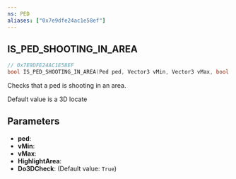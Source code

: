 ```yaml
---
ns: PED
aliases: ["0x7e9dfe24ac1e58ef"]
---
```

## IS_PED_SHOOTING_IN_AREA

```c
// 0x7E9DFE24AC1E58EF
bool IS_PED_SHOOTING_IN_AREA(Ped ped, Vector3 vMin, Vector3 vMax, bool HighlightArea, bool Do3DCheck);
```

Checks that a ped is shooting in an area.

Default value is a 3D locate


## Parameters
* **ped**: 
* **vMin**: 
* **vMax**: 
* **HighlightArea**: 
* **Do3DCheck**: (Default value: `True`)
